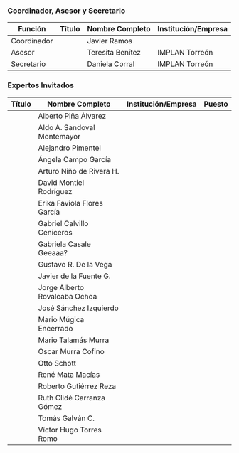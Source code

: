 
### Coordinador, Asesor y Secretario

Función     | Título | Nombre Completo          | Institución/Empresa
------------|-------:|--------------------------|---------------------
Coordinador |        | Javier Ramos             |
Asesor      |        | Teresita Benítez         | IMPLAN Torreón
Secretario  |        | Daniela Corral           | IMPLAN Torreón

### Expertos Invitados

Título | Nombre Completo                  | Institución/Empresa              | Puesto
------:|----------------------------------|----------------------------------|---------------
       | Alberto Piña Álvarez    		  |
       | Aldo A. Sandoval Montemayor      |
       | Alejandro Pimentel               |
       | Ángela Campo García              |
       | Arturo Niño de Rivera H.         |
       | David Montiel Rodríguez          |
       | Erika Faviola Flores García      |
       | Gabriel Calvillo Ceniceros       |
       | Gabriela Casale Geeaaa?          |
       | Gustavo R. De la Vega            |
       | Javier de la Fuente G.           |
       | Jorge Alberto Rovalcaba Ochoa    |
       | José Sánchez Izquierdo           |
       | Mario Múgica Encerrado           |
       | Mario Talamás Murra              |
       | Oscar Murra Cofino               |
       | Otto Schott                      |
       | René Mata Macías                 |
       | Roberto Gutiérrez Reza           |
       | Ruth Clidé Carranza Gómez        |
       | Tomás Galván C.                  |
       | Víctor Hugo Torres Romo          |
